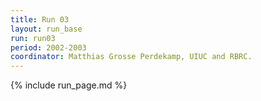 ```yaml
---
title: Run 03
layout: run_base
run: run03
period: 2002-2003
coordinator: Matthias Grosse Perdekamp, UIUC and RBRC.
---
```

{% include run_page.md %}
